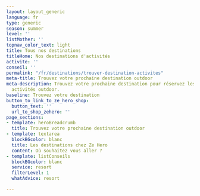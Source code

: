 ```yaml
---
layout: layout_generic
language: fr
type: generic
season: summer
level: ''
listMother: ''
topnav_color_text: light
title: Tous nos destinations
titleHome: Nos destinations d'activités
activite: ''
conseil: ''
permalink: "/fr/destinations/trouver-destination-activites"
meta-title: Trouvez votre prochaine destination outdoor
meta-description: Trouvez votre prochaine destination pour réservez les meilleurs
  activités outdoor.
baseline: Trouvez votre destination
button_to_link_to_ze_hero_shop:
  button_text: ''
  url_to_shop_zehero: ''
page_sections:
- template: heroBreadcrumb
  title: Trouvez votre prochaine destination outdoor
- template: textarea
  blockBGcolor: blanc
  title: Les destinations chez Ze Hero
  content: Où souhaitez vous aller ?
- template: listConseils
  blockBGcolor: blanc
  service: resort
  filterLevel: 1
  whatAdvice: resort

---
```

